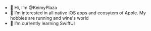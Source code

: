 - 👋 Hi, I’m @KeimyPlaza
- 👀 I’m interested in all native iOS apps and ecosytem of Apple. My hobbies are running and wine's world
- 🌱 I’m currently learning SwiftUI

<!--- - 💞️ I’m looking to collaborate on ... --->

<!---
KeimyPlaza/KeimyPlaza is a ✨ special ✨ repository because its `README.md` (this file) appears on your GitHub profile.
You can click the Preview link to take a look at your changes.
--->
